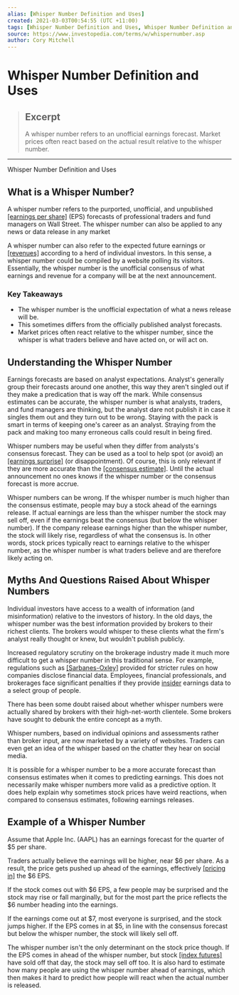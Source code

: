 ```yaml
---
alias: [Whisper Number Definition and Uses]
created: 2021-03-03T00:54:55 (UTC +11:00)
tags: [Whisper Number Definition and Uses, Whisper Number Definition and Uses]
source: https://www.investopedia.com/terms/w/whispernumber.asp
author: Cory Mitchell
---
```


# Whisper Number Definition and Uses

> ## Excerpt
> A whisper number refers to an unofficial earnings forecast. Market prices often react based on the actual result relative to the whisper number.

---

Whisper Number Definition and Uses
## What is a Whisper Number?

A whisper number refers to the purported, unofficial, and unpublished [[earnings per share]](https://www.investopedia.com/terms/e/eps.asp) (EPS) forecasts of professional traders and fund managers on Wall Street. The whisper number can also be applied to any news or data release in any market

A whisper number can also refer to the expected future earnings or [[revenues]](https://www.investopedia.com/terms/r/revenue.asp) according to a herd of individual investors. In this sense, a whisper number could be compiled by a website polling its visitors. Essentially, the whisper number is the unofficial consensus of what earnings and revenue for a company will be at the next announcement.

### Key Takeaways

-   The whisper number is the unofficial expectation of what a news release will be.
-   This sometimes differs from the officially published analyst forecasts.
-   Market prices often react relative to the whisper number, since the whisper is what traders believe and have acted on, or will act on.

## Understanding the Whisper Number

Earnings forecasts are based on analyst expectations. Analyst's generally group their forecasts around one another, this way they aren't singled out if they make a predication that is way off the mark. While consensus estimates can be accurate, the whisper number is what analysts, traders, and fund managers are thinking, but the analyst dare not publish it in case it singles them out and they turn out to be wrong. Staying with the pack is smart in terms of keeping one's career as an analyst. Straying from the pack and making too many erroneous calls could result in being fired.

Whisper numbers may be useful when they differ from analysts's consensus forecast. They can be used as a tool to help spot (or avoid) an [[earnings surprise]](https://www.investopedia.com/terms/e/earningssurprise.asp) (or disappointment). Of course, this is only relevant if they are more accurate than the [[consensus estimate]](https://www.investopedia.com/terms/c/consensusestimate.asp). Until the actual announcement no ones knows if the whisper number or the consensus forecast is more accrue.

Whisper numbers can be wrong. If the whisper number is much higher than the consensus estimate, people may buy a stock ahead of the earnings release. If actual earnings are less than the whisper number the stock may sell off, even if the earnings beat the consensus (but below the whisper number). If the company release earnings higher than the whisper number, the stock will likely rise, regardless of what the consensus is. In other words, stock prices typically react to earnings relative to the whisper number, as the whisper number is what traders believe and are therefore likely acting on.

## Myths And Questions Raised About Whisper Numbers

Individual investors have access to a wealth of information (and misinformation) relative to the investors of history. In the old days, the whisper number was the best information provided by brokers to their richest clients. The brokers would whisper to these clients what the firm's analyst really thought or knew, but wouldn't publish publicly.

Increased regulatory scrutiny on the brokerage industry made it much more difficult to get a whisper number in this traditional sense. For example, regulations such as [[Sarbanes-Oxley]](https://www.investopedia.com/terms/s/sarbanesoxleyact.asp) provided for stricter rules on how companies disclose financial data. Employees, financial professionals, and brokerages face significant penalties if they provide [insider](https://www.investopedia.com/terms/i/insider.asp) earnings data to a select group of people.

There has been some doubt raised about whether whisper numbers were actually shared by brokers with their high-net-worth clientele. Some brokers have sought to debunk the entire concept as a myth.

Whisper numbers, based on individual opinions and assessments rather than broker input, are now marketed by a variety of websites. Traders can even get an idea of the whisper based on the chatter they hear on social media.

It is possible for a whisper number to be a more accurate forecast than consensus estimates when it comes to predicting earnings. This does not necessarily make whisper numbers more valid as a predictive option. It does help explain why sometimes stock prices have weird reactions, when compared to consensus estimates, following earnings releases.

## Example of a Whisper Number

Assume that Apple Inc. (AAPL) has an earnings forecast for the quarter of $5 per share.

Traders actually believe the earnings will be higher, near $6 per share. As a result, the price gets pushed up ahead of the earnings, effectively [[pricing in]](https://www.investopedia.com/terms/d/discounting.asp) the $6 EPS.

If the stock comes out with $6 EPS, a few people may be surprised and the stock may rise or fall marginally, but for the most part the price reflects the $6 number heading into the earnings.

If the earnings come out at $7, most everyone is surprised, and the stock jumps higher. If the EPS comes in at $5, in line with the consensus forecast but below the whisper number, the stock will likely sell off.

The whisper number isn't the only determinant on the stock price though. If the EPS comes in ahead of the whisper number, but stock [[index futures]](https://www.investopedia.com/terms/i/indexfutures.asp) have sold off that day, the stock may sell off too. It is also hard to estimate how many people are using the whisper number ahead of earnings, which then makes it hard to predict how people will react when the actual number is released.
